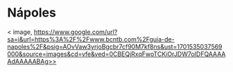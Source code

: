 # Nápoles

< image, https://www.google.com/url?sa=i&url=https%3A%2F%2Fwww.bcntb.com%2Fguia-de-napoles%2F&psig=AOvVaw3yrjoBgcbr7cf90M7kf8ns&ust=1701535037569000&source=images&cd=vfe&ved=0CBEQjRxqFwoTCKiOrJDW7oIDFQAAAAAdAAAAABAg>>


